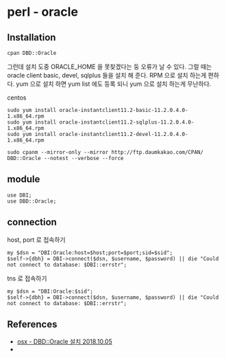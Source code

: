 # perl - oracle

## Installation
```
cpan DBD::Oracle
```

그런데 설치 도중 ORACLE_HOME 을 못찾겠다는 둥 오류가 날 수 있다. 그럴 때는 oracle client basic, devel, sqlplus 들을 설치 해 준다. RPM 으로 설치 하는게 편하다. yum 으로 설치 하면 yum list 에도 등록 되니 yum 으로 설치 하는게 무난하다.

centos
```
sudo yum install oracle-instantclient11.2-basic-11.2.0.4.0-1.x86_64.rpm
sudo yum install oracle-instantclient11.2-sqlplus-11.2.0.4.0-1.x86_64.rpm
sudo yum install oracle-instantclient11.2-devel-11.2.0.4.0-1.x86_64.rpm
```


```
sudo cpanm --mirror-only --mirror http://ftp.daumkakao.com/CPAN/ DBD::Oracle --notest --verbose --force
```

## module
```
use DBI;
use DBD::Oracle;
```

## connection
host, port 로 접속하기
```
my $dsn = "DBI:Oracle:host=$host;port=$port;sid=$sid";
$self->{dbh} = DBI->connect($dsn, $username, $password) || die "Could not connect to database: $DBI::errstr";
```

tns 로 접속하기
```
my $dsn = "DBI:Oracle:$sid";
$self->{dbh} = DBI->connect($dsn, $username, $password) || die "Could not connect to database: $DBI::errstr";
```

## References
* [osx - DBD::Oracle 설치 2018.10.05](https://junho85.pe.kr/1102)
* [](https://en.wikibooks.org/wiki/Perl_Programming/DBI_-_Perl_database_interface)